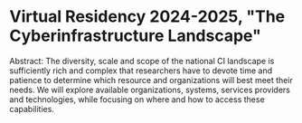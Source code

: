 # Virtual Residency 2024-2025, "The Cyberinfrastructure Landscape"

Abstract: The diversity, scale and scope of the national CI landscape is sufficiently rich and complex that researchers have to devote time and patience to determine which resource and organizations will best meet their needs. We will explore available organizations, systems, services providers and technologies, while focusing on where and how to access these capabilities.

